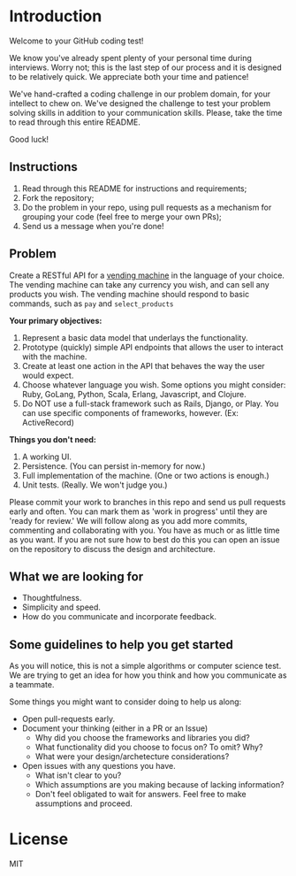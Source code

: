 # Introduction

Welcome to your GitHub coding test!

We know you've already spent plenty of your personal time during interviews.
Worry not; this is the last step of our process and it is designed to be
relatively quick. We appreciate both your time and patience!

We've hand-crafted a coding challenge in our problem domain, for your intellect
to chew on. We've designed the challenge to test your problem solving skills in
addition to your communication skills. Please, take the time to read through this
entire README.  

Good luck!

## Instructions

1. Read through this README for instructions and requirements;
2. Fork the repository;
3. Do the problem in your repo, using pull requests as a mechanism for grouping your code (feel free to merge your own PRs);
4. Send us a message when you're done!

## Problem

Create a RESTful API for a [vending machine](https://en.wikipedia.org/wiki/Vending_machine)
in the language of your choice. The vending machine can take any currency you
wish, and can sell any products you wish. The vending machine should respond to
basic commands, such as `pay` and `select_products` 

**Your primary objectives:**

1. Represent a basic data model that underlays the functionality.
2. Prototype (quickly) simple API endpoints that allows the user to interact with the machine.
3. Create at least one action in the API that behaves the way the user would expect. 
4. Choose whatever language you wish. Some options you might consider: Ruby, GoLang, Python, Scala, Erlang, Javascript, and Clojure.
5. Do NOT use a full-stack framework such as Rails, Django, or Play. You can use specific components of frameworks, however. (Ex: ActiveRecord)

**Things you don't need:**

1. A working UI.
2. Persistence. (You can  persist in-memory for now.)
3. Full implementation of the machine. (One or two actions is enough.)
4. Unit tests. (Really. We won't judge you.)

Please commit your work to branches in this repo and send us pull requests early
and often. You can mark them as 'work in progress' until they are 'ready for
review.' We will follow along as you add more commits, commenting and
collaborating with you. You have as much or as little time as you want. If you
are not sure how to best do this you can open an issue on the repository to
discuss the design and architecture.

## What we are looking for

* Thoughtfulness.
* Simplicity and speed.
* How do you communicate and incorporate feedback.

## Some guidelines to help you get started

As you will notice, this is not a simple algorithms or computer science test. 
We are trying to get an idea for how you think and how you communicate as a
teammate.  
  
Some things you might want to consider doing to help us along:

* Open pull-requests early.  
* Document your thinking (either in a PR or an Issue)
  * Why did you choose the frameworks and libraries you did?
  * What functionality did you choose to focus on?  To omit?  Why?
  * What were your design/archetecture considerations?
* Open issues with any questions you have.
  * What isn't clear to you?
  * Which assumptions are you making because of lacking information?
  * Don't feel obligated to wait for answers.  Feel free to make assumptions and proceed.

# License

MIT
